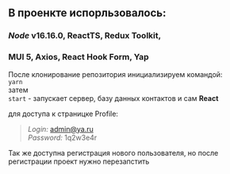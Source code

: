 ## В проенкте испорльзовалось:
### *Node* v16.16.0, ReactTS, Redux Toolkit,
### MUI 5, Axios, React Hook Form, Yap

После клонирование репозитория инициализируем командой:<br>
`yarn`<br>
затем <br>
`start` - запускает сервер, базу данных контактов и сам **React**

для доступа к страницке Profile:

>*Login:* 
admin@ya.ru<br>
*Password:*
1q2w3e4r

Так же доступна регистрация нового пользователя, но после регистрации проект нужно перезапстить 
 
